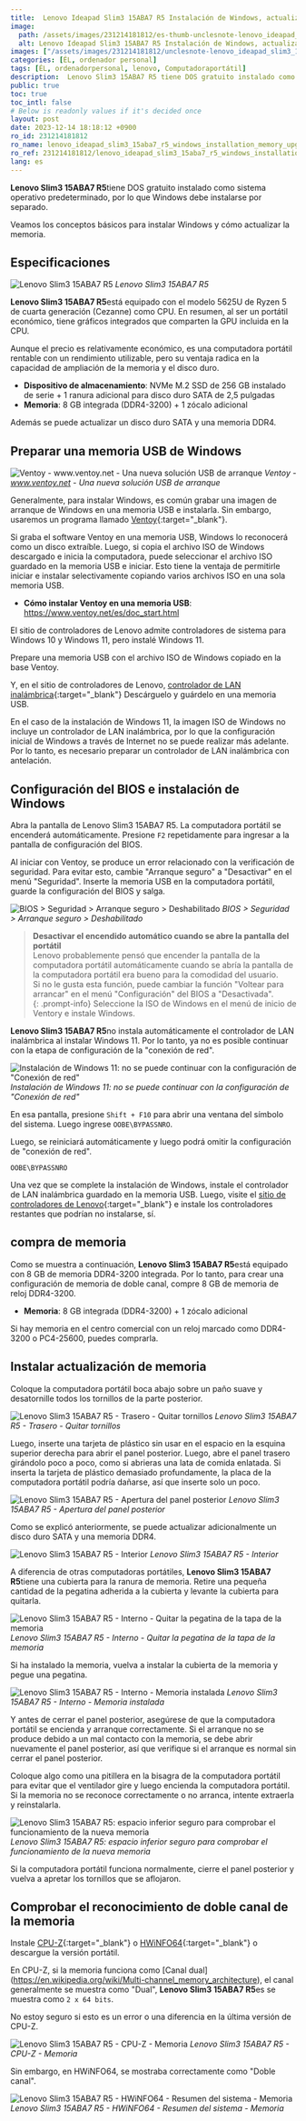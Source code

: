 ```yaml
---
title:  Lenovo Ideapad Slim3 15ABA7 R5 Instalación de Windows, actualización de memoria
image:
  path: /assets/images/231214181812/es-thumb-unclesnote-lenovo_ideapad_slim3_15aba7_r5_windows_installation_memory_upgrade.png
  alt: Lenovo Ideapad Slim3 15ABA7 R5 Instalación de Windows, actualización de memoria
images: ["/assets/images/231214181812/unclesnote-lenovo_ideapad_slim3_15aba7_r5_windows_installation_memory_upgrade-레노버_slim3_15aba7_r5.png", "/assets/images/231214181812/unclesnote-lenovo_ideapad_slim3_15aba7_r5_windows_installation_memory_upgrade-ventoy-www.ventoy.net-a_new_bootable_usb_solution.png", "/assets/images/231214181812/unclesnote-lenovo_ideapad_slim3_15aba7_r5_windows_installation_memory_upgrade-bios_security_secure_boot_disabled.png", "/assets/images/231214181812/unclesnote-lenovo_ideapad_slim3_15aba7_r5_windows_installation_memory_upgrade-윈도우11_설치-네트워크_연결_설정_진행불가.png", "/assets/images/231214181812/unclesnote-lenovo_ideapad_slim3_15aba7_r5_windows_installation_memory_upgrade-레노버_slim3_15aba7_r5-후면-나사_제거.png", "/assets/images/231214181812/unclesnote-lenovo_ideapad_slim3_15aba7_r5_windows_installation_memory_upgrade-레노버_slim3_15aba7_r5-후면판_열기.png", "/assets/images/231214181812/unclesnote-lenovo_ideapad_slim3_15aba7_r5_windows_installation_memory_upgrade-레노버_slim3_15aba7_r5-내부.png", "/assets/images/231214181812/unclesnote-lenovo_ideapad_slim3_15aba7_r5_windows_installation_memory_upgrade-레노버_slim3_15aba7_r5-내부-메모리_커버의_스티커_분리.png", "/assets/images/231214181812/unclesnote-lenovo_ideapad_slim3_15aba7_r5_windows_installation_memory_upgrade-레노버_slim3_15aba7_r5-내부-메모리_장착.png", "/assets/images/231214181812/unclesnote-lenovo_ideapad_slim3_15aba7_r5_windows_installation_memory_upgrade-레노버_slim3_15aba7_r5-신규_메모리_동작_확인을_위해_하단_공간_확보.png", "/assets/images/231214181812/unclesnote-lenovo_ideapad_slim3_15aba7_r5_windows_installation_memory_upgrade-레노버_slim3_15aba7_r5-cpu-z-메모리.png", "/assets/images/231214181812/unclesnote-lenovo_ideapad_slim3_15aba7_r5_windows_installation_memory_upgrade-레노버_slim3_15aba7_r5-hwinfo64-시스템_요약-메모리.png"]
categories: [ÉL, ordenador personal]
tags: [ÉL, ordenadorpersonal, lenovo, Computadoraportátil]
description:  Lenovo Slim3 15ABA7 R5 tiene DOS gratuito instalado como sistema operativo predeterminado, por lo que Windows debe instalarse por separado. Veamos los
public: true
toc: true
toc_intl: false
# Below is readonly values if it's decided once
layout: post
date: 2023-12-14 18:18:12 +0900
ro_id: 231214181812
ro_name: lenovo_ideapad_slim3_15aba7_r5_windows_installation_memory_upgrade
ro_ref: 231214181812/lenovo_ideapad_slim3_15aba7_r5_windows_installation_memory_upgrade
lang: es
---
```

**Lenovo Slim3 15ABA7 R5**tiene DOS gratuito instalado como sistema operativo predeterminado, por lo que Windows debe instalarse por separado.  

Veamos los conceptos básicos para instalar Windows y cómo actualizar la memoria.  
## Especificaciones

![Lenovo Slim3 15ABA7 R5](/assets/images/231214181812/unclesnote-lenovo_ideapad_slim3_15aba7_r5_windows_installation_memory_upgrade-레노버_slim3_15aba7_r5.png)
_Lenovo Slim3 15ABA7 R5_

**Lenovo Slim3 15ABA7 R5**está equipado con el modelo 5625U de Ryzen 5 de cuarta generación (Cezanne) como CPU. En resumen, al ser un portátil económico, tiene gráficos integrados que comparten la GPU incluida en la CPU.  

Aunque el precio es relativamente económico, es una computadora portátil rentable con un rendimiento utilizable, pero su ventaja radica en la capacidad de ampliación de la memoria y el disco duro.  
- **Dispositivo de almacenamiento**: NVMe M.2 SSD de 256 GB instalado de serie + 1 ranura adicional para disco duro SATA de 2,5 pulgadas
- **Memoria**: 8 GB integrada (DDR4-3200) + 1 zócalo adicional

Además se puede actualizar un disco duro SATA y una memoria DDR4.  
## Preparar una memoria USB de Windows

![Ventoy - www.ventoy.net - Una nueva solución USB de arranque](/assets/images/231214181812/unclesnote-lenovo_ideapad_slim3_15aba7_r5_windows_installation_memory_upgrade-ventoy-www.ventoy.net-a_new_bootable_usb_solution.png)
_Ventoy - www.ventoy.net - Una nueva solución USB de arranque_

Generalmente, para instalar Windows, es común grabar una imagen de arranque de Windows en una memoria USB e instalarla. Sin embargo, usaremos un programa llamado [Ventoy](https://www.ventoy.net/en/download.html){:target="_blank"}.  

Si graba el software Ventoy en una memoria USB, Windows lo reconocerá como un disco extraíble. Luego, si copia el archivo ISO de Windows descargado e inicia la computadora, puede seleccionar el archivo ISO guardado en la memoria USB e iniciar. Esto tiene la ventaja de permitirle iniciar e instalar selectivamente copiando varios archivos ISO en una sola memoria USB.  
- **Cómo instalar Ventoy en una memoria USB**: https://www.ventoy.net/es/doc_start.html

El sitio de controladores de Lenovo admite controladores de sistema para Windows 10 y Windows 11, pero instalé Windows 11.  

Prepare una memoria USB con el archivo ISO de Windows copiado en la base Ventoy.  

Y, en el sitio de controladores de Lenovo, [controlador de LAN inalámbrica](https://pcsupport.lenovo.com/kr/en/products/laptops-and-netbooks/3-series/ideapad-3-15aba7/downloads/driver-list){:target="_blank"} Descárguelo y guárdelo en una memoria USB.  

En el caso de la instalación de Windows 11, la imagen ISO de Windows no incluye un controlador de LAN inalámbrica, por lo que la configuración inicial de Windows a través de Internet no se puede realizar más adelante. Por lo tanto, es necesario preparar un controlador de LAN inalámbrica con antelación.  
## Configuración del BIOS e instalación de Windows
Abra la pantalla de Lenovo Slim3 15ABA7 R5. La computadora portátil se encenderá automáticamente. Presione `F2` repetidamente para ingresar a la pantalla de configuración del BIOS.  

Al iniciar con Ventoy, se produce un error relacionado con la verificación de seguridad. Para evitar esto, cambie "Arranque seguro" a "Desactivar" en el menú "Seguridad". Inserte la memoria USB en la computadora portátil, guarde la configuración del BIOS y salga.  

![BIOS > Seguridad > Arranque seguro > Deshabilitado](/assets/images/231214181812/unclesnote-lenovo_ideapad_slim3_15aba7_r5_windows_installation_memory_upgrade-bios_security_secure_boot_disabled.png)
_BIOS > Seguridad > Arranque seguro > Deshabilitado_

> **Desactivar el encendido automático cuando se abre la pantalla del portátil**  
> Lenovo probablemente pensó que encender la pantalla de la computadora portátil automáticamente cuando se abría la pantalla de la computadora portátil era bueno para la comodidad del usuario.  
> Si no le gusta esta función, puede cambiar la función "Voltear para arrancar" en el menú "Configuración" del BIOS a "Desactivada".  
{: .prompt-info}
Seleccione la ISO de Windows en el menú de inicio de Ventory e instale Windows.  

**Lenovo Slim3 15ABA7 R5**no instala automáticamente el controlador de LAN inalámbrica al instalar Windows 11. Por lo tanto, ya no es posible continuar con la etapa de configuración de la "conexión de red".  

![Instalación de Windows 11: no se puede continuar con la configuración de "Conexión de red"](/assets/images/231214181812/unclesnote-lenovo_ideapad_slim3_15aba7_r5_windows_installation_memory_upgrade-윈도우11_설치-네트워크_연결_설정_진행불가.png)
_Instalación de Windows 11: no se puede continuar con la configuración de "Conexión de red"_

En esa pantalla, presione `Shift + F10` para abrir una ventana del símbolo del sistema. Luego ingrese `OOBE\BYPASSNRO`.  

Luego, se reiniciará automáticamente y luego podrá omitir la configuración de "conexión de red".  

```
OOBE\BYPASSNRO
```
Una vez que se complete la instalación de Windows, instale el controlador de LAN inalámbrica guardado en la memoria USB. Luego, visite el [sitio de controladores de Lenovo](https://pcsupport.lenovo.com/kr/ko/products/laptops-and-netbooks/3-series/ideapad-3-15aba7/downloads){:target="_blank"} e instale los controladores restantes que podrían no instalarse, sí.  
## compra de memoria
Como se muestra a continuación, **Lenovo Slim3 15ABA7 R5**está equipado con 8 GB de memoria DDR4-3200 integrada. Por lo tanto, para crear una configuración de memoria de doble canal, compre 8 GB de memoria de reloj DDR4-3200.  
- **Memoria**: 8 GB integrada (DDR4-3200) + 1 zócalo adicional

Si hay memoria en el centro comercial con un reloj marcado como DDR4-3200 o PC4-25600, puedes comprarla.  
## Instalar actualización de memoria
Coloque la computadora portátil boca abajo sobre un paño suave y desatornille todos los tornillos de la parte posterior.  

![Lenovo Slim3 15ABA7 R5 - Trasero - Quitar tornillos](/assets/images/231214181812/unclesnote-lenovo_ideapad_slim3_15aba7_r5_windows_installation_memory_upgrade-레노버_slim3_15aba7_r5-후면-나사_제거.png)
_Lenovo Slim3 15ABA7 R5 - Trasero - Quitar tornillos_

Luego, inserte una tarjeta de plástico sin usar en el espacio en la esquina superior derecha para abrir el panel posterior. Luego, abre el panel trasero girándolo poco a poco, como si abrieras una lata de comida enlatada. Si inserta la tarjeta de plástico demasiado profundamente, la placa de la computadora portátil podría dañarse, así que inserte solo un poco.  

![Lenovo Slim3 15ABA7 R5 - Apertura del panel posterior](/assets/images/231214181812/unclesnote-lenovo_ideapad_slim3_15aba7_r5_windows_installation_memory_upgrade-레노버_slim3_15aba7_r5-후면판_열기.png)
_Lenovo Slim3 15ABA7 R5 - Apertura del panel posterior_

Como se explicó anteriormente, se puede actualizar adicionalmente un disco duro SATA y una memoria DDR4.  

![Lenovo Slim3 15ABA7 R5 - Interior](/assets/images/231214181812/unclesnote-lenovo_ideapad_slim3_15aba7_r5_windows_installation_memory_upgrade-레노버_slim3_15aba7_r5-내부.png)
_Lenovo Slim3 15ABA7 R5 - Interior_

A diferencia de otras computadoras portátiles, **Lenovo Slim3 15ABA7 R5**tiene una cubierta para la ranura de memoria. Retire una pequeña cantidad de la pegatina adherida a la cubierta y levante la cubierta para quitarla.  

![Lenovo Slim3 15ABA7 R5 - Interno - Quitar la pegatina de la tapa de la memoria](/assets/images/231214181812/unclesnote-lenovo_ideapad_slim3_15aba7_r5_windows_installation_memory_upgrade-레노버_slim3_15aba7_r5-내부-메모리_커버의_스티커_분리.png)
_Lenovo Slim3 15ABA7 R5 - Interno - Quitar la pegatina de la tapa de la memoria_

Si ha instalado la memoria, vuelva a instalar la cubierta de la memoria y pegue una pegatina.  

![Lenovo Slim3 15ABA7 R5 - Interno - Memoria instalada](/assets/images/231214181812/unclesnote-lenovo_ideapad_slim3_15aba7_r5_windows_installation_memory_upgrade-레노버_slim3_15aba7_r5-내부-메모리_장착.png)
_Lenovo Slim3 15ABA7 R5 - Interno - Memoria instalada_

Y antes de cerrar el panel posterior, asegúrese de que la computadora portátil se encienda y arranque correctamente. Si el arranque no se produce debido a un mal contacto con la memoria, se debe abrir nuevamente el panel posterior, así que verifique si el arranque es normal sin cerrar el panel posterior.  

Coloque algo como una pitillera en la bisagra de la computadora portátil para evitar que el ventilador gire y luego encienda la computadora portátil. Si la memoria no se reconoce correctamente o no arranca, intente extraerla y reinstalarla.  

![Lenovo Slim3 15ABA7 R5: espacio inferior seguro para comprobar el funcionamiento de la nueva memoria](/assets/images/231214181812/unclesnote-lenovo_ideapad_slim3_15aba7_r5_windows_installation_memory_upgrade-레노버_slim3_15aba7_r5-신규_메모리_동작_확인을_위해_하단_공간_확보.png)
_Lenovo Slim3 15ABA7 R5: espacio inferior seguro para comprobar el funcionamiento de la nueva memoria_

Si la computadora portátil funciona normalmente, cierre el panel posterior y vuelva a apretar los tornillos que se aflojaron.  
## Comprobar el reconocimiento de doble canal de la memoria
Instale [CPU-Z](https://www.cpuid.com/softwares/cpu-z.html){:target="_blank"} o [HWiNFO64](https://www.hwinfo.com/download/){:target="_blank"} o descargue la versión portátil.  

En CPU-Z, si la memoria funciona como [Canal dual] (https://en.wikipedia.org/wiki/Multi-channel_memory_architecture), el canal generalmente se muestra como "Dual", **Lenovo Slim3 15ABA7 R5**es se muestra como `2 x 64 bits`.  

No estoy seguro si esto es un error o una diferencia en la última versión de CPU-Z.  

![Lenovo Slim3 15ABA7 R5 - CPU-Z - Memoria](/assets/images/231214181812/unclesnote-lenovo_ideapad_slim3_15aba7_r5_windows_installation_memory_upgrade-레노버_slim3_15aba7_r5-cpu-z-메모리.png)
_Lenovo Slim3 15ABA7 R5 - CPU-Z - Memoria_

Sin embargo, en HWiNFO64, se mostraba correctamente como "Doble canal".  

![Lenovo Slim3 15ABA7 R5 - HWiNFO64 - Resumen del sistema - Memoria](/assets/images/231214181812/unclesnote-lenovo_ideapad_slim3_15aba7_r5_windows_installation_memory_upgrade-레노버_slim3_15aba7_r5-hwinfo64-시스템_요약-메모리.png)
_Lenovo Slim3 15ABA7 R5 - HWiNFO64 - Resumen del sistema - Memoria_

